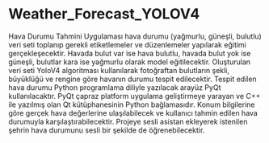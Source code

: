 # Weather_Forecast_YOLOV4
Hava Durumu Tahmini Uygulaması hava durumu (yağmurlu, güneşli, bulutlu) veri seti toplanıp gerekli etiketlemeler ve düzenlemeler yapılarak eğitimi gerçekleşecektir. Havada bulut var ise hava bulutlu, havada bulut yok ise güneşli, bulutlar kara ise yağmurlu olarak model eğitilecektir. Oluşturulan veri seti YoloV4 algoritması kullanılarak fotoğraftan bulutların şekli, büyüklüğü ve rengine göre havanın durumu tespit edilecektir. Tespit edilen hava durumu Python programlama diliyle yazılacak arayüz PyQt kullanılacaktır. PyQt çapraz platform uygulama geliştirmeye yarayan ve C++ ile yazılmış olan Qt kütüphanesinin Python bağlamasıdır. Konum bilgilerine göre gerçek hava değerlerine ulaşılabilecek ve kullanıcı tahmin edilen hava durumuyla karşılaştırabilecektir. Projeye sesli asistan ekleyerek istenilen şehrin hava durumunu sesli bir şekilde de öğrenebilecektir.
